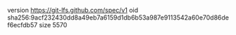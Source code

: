 version https://git-lfs.github.com/spec/v1
oid sha256:9acf232430dd8a49eb7a6159d1db6b53a987e9113542a60e70d86def6ecfdb57
size 5570
